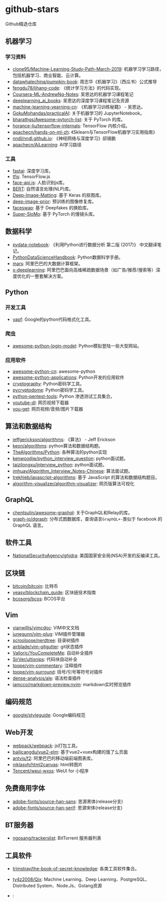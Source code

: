 # github-stars
Github精选仓库


## 机器学习

### 学习资料
- [clone95/Machine-Learning-Study-Path-March-2019](https://github.com/clone95/Machine-Learning-Study-Path-March-2019): 机器学习学习路径，包括机器学习、商业智能、云计算。
- [datawhalechina/pumpkin-book](https://github.com/datawhalechina/pumpkin-book): 周志华《机器学习》（西瓜书）公式推导
- [fengdu78/lihang-code](https://github.com/fengdu78/lihang-code): 《统计学习方法》的代码实现。
- [Coursera-ML-AndrewNg-Notes](https://github.com/fengdu78/Coursera-ML-AndrewNg-Notes): 吴恩达的机器学习课程笔记
- [deeplearning_ai_books](https://github.com/fengdu78/deeplearning_ai_books): 吴恩达的深度学习课程笔记及资源
- [machine-learning-yearning-cn](https://github.com/AcceptedDoge/machine-learning-yearning-cn): 《机器学习训练秘籍》 - 吴恩达。
- [GokuMohandas/practicalAI](https://github.com/GokuMohandas/practicalAI): 关于机器学习的 JupyterNotebook。
- [bharathgs/Awesome-pytorch-list](https://github.com/bharathgs/Awesome-pytorch-list): 关于 PyTorch 的库。
- [horance-liu/tensorflow-internals](https://github.com/horance-liu/tensorflow-internals): TensorFlow 内核介绍。
- [apachecn/hands-on-ml-zh](https://github.com/apachecn/hands-on-ml-zh): 《Sklearn与TensorFlow机器学习实用指南》
- [nndl/nndl.github.io](https://github.com/nndl/nndl.github.io): 《神经网络与深度学习》邱锡鹏
- [apachecn/AiLearning](https://github.com/apachecn/AiLearning): AI学习路径

### 工具
- [fastai](https://github.com/fastai/fastai): 深度学习库。
- [tfjs](https://github.com/tensorflow/tfjs): TensorFlow.js
- [face-api.js](https://github.com/justadudewhohacks/face-api.js): 人脸识别js库。
- [BERT](https://github.com/google-research/bert): 自然语言处理(NLP)库。
- [Deep-Image-Matting](https://github.com/foamliu/Deep-Image-Matting): 基于 Keras 的抠图库。
- [deep-image-prior](https://github.com/DmitryUlyanov/deep-image-prior): 预训练的图像修复库。
- [faceswap](https://github.com/deepfakes/faceswap): 基于 Deepfakes 的换脸库。
- [Super-SloMo](https://github.com/avinashpaliwal/Super-SloMo): 基于 PyTorch 的慢镜头库。


## 数据科学

- [pydata-notebook](https://github.com/BrambleXu/pydata-notebook): 《利用Python进行数据分析 第二版 (2017)》 中文翻译笔记。
- [PythonDataScienceHandbook](https://github.com/jakevdp/PythonDataScienceHandbook): Python数据科学手册。
- [mars](https://github.com/mars-project/mars): 阿里巴巴的大数据计算框架。
- [x-deeplearning](https://github.com/alibaba/x-deeplearning): 阿里巴巴面向高维稀疏数据场景（如广告/推荐/搜索等）深度优化的一整套解决方案。


## Python

### 开发工具

- [yapf](https://github.com/google/yapf): Google的python代码格式化工具。

### 爬虫
- [awesome-python-login-model](https://github.com/CriseLYJ/awesome-python-login-model): Python模拟登陆一些大型网站。

### 应用软件
- [awesome-python-cn](https://github.com/jobbole/awesome-python-cn): awesome-python
- [awesome-python-applications](https://github.com/mahmoud/awesome-python-applications): Python开发的应用软件
- [cryptography](https://github.com/pyca/cryptography): Python密码学工具。
- [pycryptodome](https://github.com/Legrandin/pycryptodome): Python密码学工具。
- [python-pentest-tools](https://github.com/dloss/python-pentest-tools): Python 渗透测试工具集合。
- [youtube-dl](https://github.com/ytdl-org/youtube-dl): 网页视频下载器
- [you-get](https://github.com/soimort/you-get): 网页视频/音频/图片下载器


## 算法和数据结构

- [jeffgerickson/algorithms](https://github.com/jeffgerickson/algorithms): 《算法》 - Jeff Erickson
- [keon/algorithms](https://github.com/keon/algorithms): python算法和数据结构题。
- [TheAlgorithms/Python](https://github.com/TheAlgorithms/Python): 各种算法的python实现
- [kenwoodjw/python_interview_question](https://github.com/kenwoodjw/python_interview_question): python面试题。
- [taizilongxu/interview_python](https://github.com/taizilongxu/interview_python): python面试题。
- [imhuay/Algorithm_Interview_Notes-Chinese](https://github.com/imhuay/Algorithm_Interview_Notes-Chinese): 算法面试题。
- [trekhleb/javascript-algorithms](https://github.com/trekhleb/javascript-algorithms): 基于 JavaScript 的算法和数据结构题目。
- [algorithm-visualizer/algorithm-visualizer](https://github.com/algorithm-visualizer/algorithm-visualizer): 网页版算法可视化


## GraphQL

- [chentsulin/awesome-graphql](https://github.com/chentsulin/awesome-graphql): 关于GraphQL和Relay的库。
- [graph-io/dgraph](https://github.com/dgraph-io/dgraph): 分布式图数据库，查询语言`GraphQL+-`类似于 facebook 的 GraphQL 语言。


## 软件工具


- [NationalSecurityAgency/ghidra](https://github.com/NationalSecurityAgency/ghidra): 美国国家安全局(NSA)开发的反编译工具。


## 区块链

- [bitcoin/bitcoin](https://github.com/bitcoin/bitcoin): 比特币
- [yeasy/blockchain_guide](https://github.com/yeasy/blockchain_guide): 区块链技术指南
- [bcosorg/bcos](https://github.com/bcosorg/bcos): BCOS平台


## Vim

- [yianwillis/vimcdoc](https://github.com/yianwillis/vimcdoc): VIM中文文档
- [junegunn/vim-plug](https://github.com/junegunn/vim-plug): VIM插件管理器
- [scrooloose/nerdtree](https://github.com/scrooloose/nerdtree): 目录树插件
- [airblade/vim-gitgutter](https://github.com/airblade/vim-gitgutter): git状态插件
- [Valloric/YouCompleteMe](https://github.com/Valloric/YouCompleteMe): 自动补全插件
- [SirVer/ultisnips](https://github.com/SirVer/ultisnips): 代码块自动补全
- [tpope/vim-commentary](https://github.com/tpope/vim-commentary): 注释插件
- [tpope/vim-surround](https://github.com/tpope/vim-surround): 括号/引号等符号对插件
- [dense-analysis/ale](https://github.com/dense-analysis/ale): 语法检查插件
- [iamcco/markdown-preview.nvim](https://github.com/iamcco/markdown-preview.nvim): markdown实时预览插件


## 编码规范

- [google/styleguide](https://github.com/google/styleguide): Google编码规范


## Web开发

- [webpack/webpack](https://github.com/webpack/webpack): js打包工具。
- [bailicangdu/vue2-elm](https://github.com/bailicangdu/vue2-elm): 基于vue2+vuex构建的饿了么页面
- [antvis/f2](https://github.com/antvis/f2): 阿里巴巴的移动端前端图表库。
- [niklasvh/html2canvas](https://github.com/niklasvh/html2canvas): html转图片
- [Tencent/weui-wxss](https://github.com/Tencent/weui-wxss): WeUI for 小程序


## 免费商用字体

- [adobe-fonts/source-han-sans](https://github.com/adobe-fonts/source-han-sans/tree/release): 思源黑体(release分支)
- [adobe-fonts/source-han-serif](https://github.com/adobe-fonts/source-han-serif/tree/release/): 思源宋体(release分支)


## BT服务器

- [ngosang/trackerslist](https://github.com/ngosang/trackerslist): BitTorrent 服务器列表


## 工具软件
- [trimstray/the-book-of-secret-knowledge](https://github.com/trimstray/the-book-of-secret-knowledge): 各类工具软件集合。


- [ty4z2008/Qix](https://github.com/ty4z2008/Qix): Machine Learning、Deep Learning、PostgreSQL、Distributed System、Node.Js、Golang资源
- [](): 
